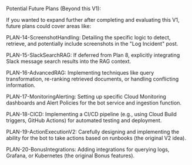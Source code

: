 Potential Future Plans (Beyond this V1):

If you wanted to expand further after completing and evaluating this V1, future plans could cover areas like:

PLAN-14-ScreenshotHandling: Detailing the specific logic to detect, retrieve, and potentially include screenshots in the "Log Incident" post.

PLAN-15-SlackSearchRAG: If deferred from Plan 8, explicitly integrating Slack message search results into the RAG context.

PLAN-16-AdvancedRAG: Implementing techniques like query transformation, re-ranking retrieved documents, or handling conflicting information.

PLAN-17-MonitoringAlerting: Setting up specific Cloud Monitoring dashboards and Alert Policies for the bot service and ingestion function.

PLAN-18-CICD: Implementing a CI/CD pipeline (e.g., using Cloud Build triggers, GitHub Actions) for automated testing and deployment.

PLAN-19-ActionExecutionV2: Carefully designing and implementing the ability for the bot to take actions based on runbooks (the original V2 idea).

PLAN-20-BonusIntegrations: Adding integrations for querying logs, Grafana, or Kubernetes (the original Bonus features).
